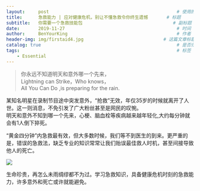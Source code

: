 ```yaml
---
layout:     post                                                # 使用的布局（不需要改）
title:      急救能力 | 应对健康危机，别让不懂急救令你终生遗憾       # 标题 
subtitle:   你需要一个急救技能包                                  # 副标题
date:       2019-11-27                                          # 时间
author:     BenYourKing                                         # 作者
header-img: img/firstaid4.jpg                              # 这篇文章标题背景图片
catalog: true                                                   # 是否归档
tags:                                                           # 标签
    - Essential
---
```


> 你永远不知道明天和意外哪一个先来，             
> Lightning can Strike，Who knows，       
> All You Can Do ,is preparing for the rain.         


某知名明星在录制节目途中突发意外，“抢救”无效，年仅35岁的时候就离开了人世。这一则消息，不免引发了广大粉丝甚至是网民的叹惋。       
明天和意外不知到哪一个先来，心梗、脑血栓等疾病越来越年轻化,大约每分钟就会有1人倒下猝死。      
      
“黄金四分钟”内急救最有效，但大多数时候，我们等不到医生的到来。更严重的是，错误的急救法，缺乏专业的知识常常让我们贻误最佳救人时机，甚至间接导致他人的死亡。      

![](https://ftp.bmp.ovh/imgs/2019/12/f5279c14208812d3.jpg)

生命珍贵，再怎么未雨绸缪都不为过。学习急救知识，具备健康危机时刻的急救能力，许多意外和死亡或许就能避免。     









